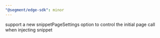 ```yaml
---
"@segment/edge-sdk": minor
---
```


support a new snippetPageSettings option to control the initial page call when injecting snippet
